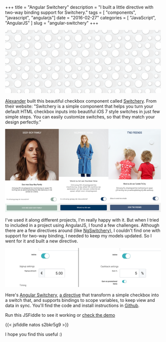 +++
title = "Angular Switchery"
description = "I built a little directive with two-way binding support for Switchery."
tags = [ "components", "javascript", "angularjs"]
date = "2016-02-27"
categories = [
  "JavaScript",
  "AngularJS"
]
slug = "angular-switchery"
+++

![Switchery](/assets/images/angular-switchery/switchery.png)

[Alexander](https://github.com/abpetkov) built this beautiful checkbox component called [Switchery](http://abpetkov.github.io/switchery/). From their website: "Switchery is a simple component that helps you turn your default HTML checkbox inputs into beautiful iOS 7 style switches in just few simple steps. You can easily customize switches, so that they match your design perfectly."

![Spaaza Screenshot](/assets/images/angular-switchery/spaaza.png)

I've used it along different projects, I'm really happy with it. But when I tried to included in a project using AngularJS, I found a few challenges. Although there are a few directives around (like [NgSwitchery](https://github.com/servergrove/NgSwitchery)), I couldn't find one with support for two-way binding, I needed to keep my models updated. So I went for it and built a new directive.

![Spaaza Screenshot](/assets/images/angular-switchery/console.png)

Here's [Angular Switchery](http://natos.github.io/angular-switchery/), [a directive](https://docs.angularjs.org/guide/directive) that transform a simple checkbox into a switch that, and supports bindings to scope variables, to keep view and data in sync. You'll find the code and install instructions in [Github](https://github.com/natos/angular-switchery).

Run this JSFiddle to see it working or [check the demo](http://natos.github.io/angular-switchery/)

{{< jsfiddle natos s2bkr5g9 >}}

I hope you find this useful :)